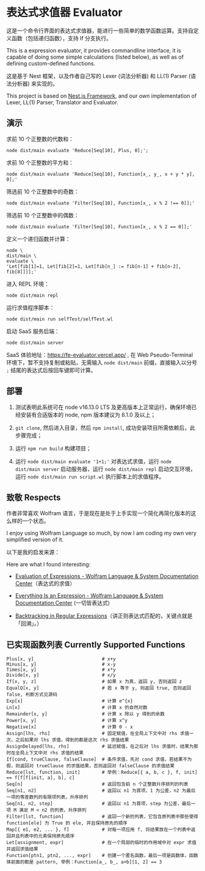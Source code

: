 # 表达式求值器 Evaluator

这是一个命令行界面的表达式求值器，能进行一些简单的数学函数运算。支持自定义函数（包括递归函数），支持 If 分支执行。

This is a expression evaluator, it provides commandline interface, it is capable of doing some simple calculations (listed below), as well as of defining custom-defined functions.

这是基于 Nest 框架，以及作者自己写的 Lexer (词法分析器) 和 LL(1) Parser (语法分析器) 来实现的。

This project is based on [Nest.js Framework](https://nestjs.com/), and our own implementation of Lexer, LL(1) Parser, Translator and Evaluator.

## 演示

求前 10 个正整数的代数和：

```
node dist/main evaluate 'Reduce[Seq[10], Plus, 0];';
```

求前 10 个正整数的平方和：

```
node dist/main evaluate 'Reduce[Seq[10], Function[x_, y_, x + y * y], 0];'
```

筛选前 10 个正整数中的奇数：

```
node dist/main evaluate 'Filter[Seq[10], Function[x_, x % 2 !== 0]];'
```

筛选前 10 个正整数中的偶数：

```
node dist/main evaluate 'Filter[Seq[10], Function[x_, x % 2 == 0]];'
```

定义一个递归函数并计算：

```
node \
dist/main \
evaluate \
'Let[fib[1]=1, Let[fib[2]=1, Let[fib[n_] := fib[n-1] + fib[n-2], fib[8]]]];'
```

进入 REPL 环境：

```
node dist/main repl
```

运行求值程序脚本：

```
node dist/main run selfTest/selfTest.wl
```

启动 SaaS 服务后端：

```
node dist/main server
```

SaaS 体验地址：https://fe-evaluator.vercel.app/ , 在 Web Pseudo-Terminal 环境下，暂不支持复制或粘贴，无需输入 `node dist/main` 前缀，直接输入以分号 `;` 结尾的表达式后按回车键即可计算。

## 部署

1. 测试表明此系统可在 node v16.13.0 LTS 及更高版本上正常运行，确保环境已经安装有合适版本的 node, npm 版本建议为 8.1.0 及以上；

2. `git clone`, 然后进入目录，然后 `npm install`, 成功安装项目所需依赖后，此步骤完成；

3. 运行 `npm run build` 构建项目；

4. 运行 `node dist/main evaluate '1+1;'` 对表达式求值，运行 `node dist/main server` 启动服务器，运行 `node dist/main repl` 启动交互环境，运行 `node dist/main run script.wl` 执行脚本上的求值程序。

## 致敬 Respects

作者非常喜欢 Wolfram 语言，于是现在是处于上手实现一个简化再简化版本的这么样的一个状态。

I enjoy using Wolfram Language so much, by now I am coding my own very simplified version of it.

以下是我的启发来源：

Here are what I found interesting:

- [Evaluation of Expressions - Wolfram Language & System Documentation Center](https://reference.wolfram.com/language/tutorial/EvaluationOfExpressions.html)（表达式的求值）

- [Everything Is an Expression - Wolfram Language & System Documentation Center](https://reference.wolfram.com/language/tutorial/Expressions.html) (一切皆表达式)

- [Backtracking in Regular Expressions](https://docs.microsoft.com/en-us/dotnet/standard/base-types/backtracking-in-regular-expressions)（讲正则表达式匹配的，关键点就是「回溯」。）

## 已实现函数列表 Currently Supported Functions

```
Plus[x, y]                         # x+y
Minus[x, y]                        # x-y
Times[x, y]                        # x*y
Divide[x, y]                       # x/y
If[x, y, z]                        # 如果 x 为真，返回 y, 否则返回 z
EqualQ[x, y]                       # 若 x 等于 y, 则返回 true, 否则返回 false, 判断方式见源码
Exp[x]                             # 计算 e^{x}
Ln[x]                              # 计算 x 的自然对数
Remainder[x, y]                    # 计算 x 除以 y 得到的余数
Power[x, y]                        # 计算 x^y
Negative[x]                        # 计算 0 - x
Assign[lhs, rhs]                   # 固定赋值，在全局上下文中对 rhs 求值一次，之后如果对 lhs 求值，得到的都是这次 rhs 求值结果
AssignDelayed[lhs, rhs]            # 延迟赋值，在之后对 lhs 求值时，结果为那时在全局上下文中对 rhs 求值的结果
If[cond, trueClause, falseClause]  # 条件求值，先对 cond 求值，若结果不为假，则返回对 trueClause 的求值结果，否则返回对 falseClause 的求值结果
Reduce[lst, function, init]        # 举例：Reduce[{ a, b, c }, f, init] == f[f[f[init, a], b], c]
Seq[n]                             # 返回包含前 n 个正整数升序排列的列表
Seq[n1, n2]                        # 返回以 n1 为首项，1 为公差，n2 为最后一项的等差数列的有限项列表，升序排列
Seq[n1, n2, step]                  # 返回以 n1 为首项，step 为公差，最后一项 M 满足 M < n2 的列表，升序排列
Filter[lst, function]              # 返回一个新的列表，它包含原列表中那些使得 function[ele] 为 True 的 ele, 并且保持原先的顺序
Map[{ e1, e2, ... }, f]            # 对每一项应用 f, 将结果放在一个列表中返回并且列表中的元素保持原先顺序
Let[assignment, expr]              # 在一个局部的临时的作用域中对 expr 求值并返回求值结果
Function[ptn1, ptn2, ..., expr]    # 创建一个匿名函数，最后一项是函数体，函数体前面的都是 pattern, 举例：Function[a_, b_, a+b][1, 2] == 3
```
